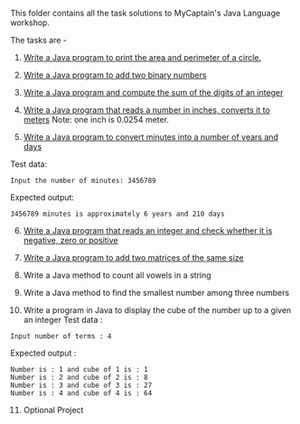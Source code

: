 This folder contains all the task solutions to MyCaptain's Java Language workshop.

The tasks are -

1. [Write a Java program to print the area and perimeter of a circle.](Task%201-Circle/task1.java)

2. [Write a Java program to add two binary numbers](Task%202-binary%20adder/task2.java)

3. [Write a Java program and compute the sum of the digits of an integer](Task%203-Sum%20of%20digits/task3.java)

4. [Write a Java program that reads a number in inches, converts it to meters](Task%204-Inch%20To%20Meters/task4.java)
Note: one inch is 0.0254 meter.

5. [Write a Java program to convert minutes into a number of years and days](Task%205-Minutes%20to%20Years%20&%20Days/task5.java)

Test data:
```
Input the number of minutes: 3456789
```

Expected output:
```
3456789 minutes is approximately 6 years and 210 days
```

6. [Write a Java program that reads an integer and check whether it is negative, zero or positive](Task%206-Negative%20or%20Positive/task6.java)

7. [Write a Java program to add two matrices of the same size](Task%207-MatrixAdd/task7.java)

8. Write a Java method to count all vowels in a string

9. Write a Java method to find the smallest number among three numbers

10. Write a program in Java to display the cube of the number up to a given an integer
Test data :
```
Input number of terms : 4
```

Expected output :
```
Number is : 1 and cube of 1 is : 1
Number is : 2 and cube of 2 is : 8
Number is : 3 and cube of 3 is : 27
Number is : 4 and cube of 4 is : 64
```

11. Optional Project
